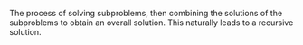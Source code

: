 The process of solving subproblems, then combining the solutions of the subproblems to obtain an overall solution. This naturally leads to a recursive solution.
